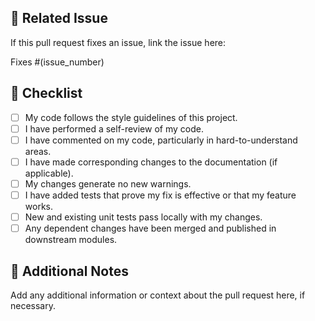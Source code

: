 ## 🔗 Related Issue

If this pull request fixes an issue, link the issue here:

Fixes #(issue_number)

## 📄 Checklist

- [ ] My code follows the style guidelines of this project.
- [ ] I have performed a self-review of my code.
- [ ] I have commented on my code, particularly in hard-to-understand areas.
- [ ] I have made corresponding changes to the documentation (if applicable).
- [ ] My changes generate no new warnings.
- [ ] I have added tests that prove my fix is effective or that my feature works.
- [ ] New and existing unit tests pass locally with my changes.
- [ ] Any dependent changes have been merged and published in downstream modules.

## 💬 Additional Notes

Add any additional information or context about the pull request here, if necessary.
